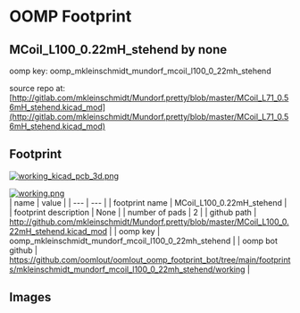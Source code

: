 # OOMP Footprint  
## MCoil_L100_0.22mH_stehend  by none  
  
oomp key: oomp_mkleinschmidt_mundorf_mcoil_l100_0_22mh_stehend  
  
source repo at: [http://gitlab.com/mkleinschmidt/Mundorf.pretty/blob/master/MCoil_L71_0.56mH_stehend.kicad_mod](http://gitlab.com/mkleinschmidt/Mundorf.pretty/blob/master/MCoil_L71_0.56mH_stehend.kicad_mod)  
## Footprint  
  
[![working_kicad_pcb_3d.png](working_kicad_pcb_3d_600.png)](working_kicad_pcb_3d.png)  
  
[![working.png](working_600.png)](working.png)  
| name | value | 
| --- | --- | 
| footprint name | MCoil_L100_0.22mH_stehend | 
| footprint description | None | 
| number of pads | 2 | 
| github path | http://github.com/mkleinschmidt/Mundorf.pretty/blob/master/MCoil_L100_0.22mH_stehend.kicad_mod | 
| oomp key | oomp_mkleinschmidt_mundorf_mcoil_l100_0_22mh_stehend | 
| oomp bot github | https://github.com/oomlout/oomlout_oomp_footprint_bot/tree/main/footprints/mkleinschmidt_mundorf_mcoil_l100_0_22mh_stehend/working | 
## Images  

